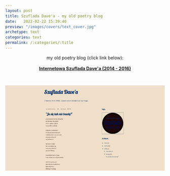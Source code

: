 ```yaml
---
layout: post
title: Szuflada Dave'a - my old poetry blog
date:   2022-02-22 15:39:40
preview: "/images/covers/text_cover.jpg"
archetype: text
categories: text
permalink: /:categories/:title
---
```


<center>
my old poetry blog (click link below):
<br/>
<br/>
<a href="https://szuflada-davea.blogspot.com/"><b>Internetowa Szuflada Dave'a (2014 - 2016)</b></a>
</center>
<p>&nbsp;</p>

![Old poetry blog](\images\text\old-poetry-blog.jpg)



